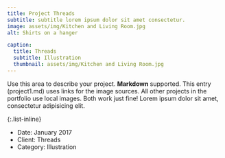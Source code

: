 ```yaml
---
title: Project Threads
subtitle: subtitle lorem ipsum dolor sit amet consectetur.
image: assets/img/Kitchen and Living Room.jpg
alt: Shirts on a hanger

caption:
  title: Threads
  subtitle: Illustration
  thumbnail: assets/img/Kitchen and Living Room.jpg
---
```

Use this area to describe your project. **Markdown** supported. This entry (project1.md) uses links for the image sources. All other projects in the portfolio use local images. Both work just fine! Lorem ipsum dolor sit amet, consectetur adipisicing elit. 

{:.list-inline}
- Date: January 2017
- Client: Threads
- Category: Illustration

